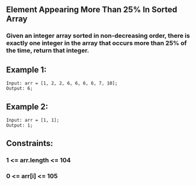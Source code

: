 ## Element Appearing More Than 25% In Sorted Array

### Given an integer array sorted in non-decreasing order, there is exactly one integer in the array that occurs more than 25% of the time, return that integer.

## Example 1:

```node
Input: arr = [1, 2, 2, 6, 6, 6, 6, 7, 10];
Output: 6;
```

## Example 2:

```node
Input: arr = [1, 1];
Output: 1;
```

## Constraints:

### 1 <= arr.length <= 104

### 0 <= arr[i] <= 105
